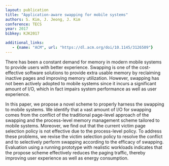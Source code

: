 ```yaml
---
layout: publication
title: "Application-aware swapping for mobile systems"
authors: S. Kim, J. Jeong, J. Kim
conference: TECS
year: 2017
bibkey: KJK2017

additional_links:
   - {name: "ACM", url: "https://dl.acm.org/doi/10.1145/3126509"}
---
```

There has been a constant demand for memory in modern mobile systems to provide users with better experience. Swapping is one of the cost-effective software solutions to provide extra usable memory by reclaiming inactive pages and improving memory utilization. However, swapping has not been actively adopted to mobile systems since it incurs a significant amount of I/O, which in fact impairs system performance as well as user experience.

In this paper, we propose a novel scheme to properly harness the swapping to mobile systems. We identify that a vast amount of I/O for swapping comes from the conflict of the traditional page-level approach of the swapping and the process-level memory management scheme tailored to mobile systems. Moreover, we find out that the current victim page selection policy is not effective due to the process-level policy. To address these problems, we revise the victim selection policy to resolve the conflict and to selectively perform swapping according to the efficacy of swapping. Evaluation using a running prototype with realistic workloads indicates that the propose scheme effectively reduces the paging traffic, thereby improving user experience as well as energy consumption.

